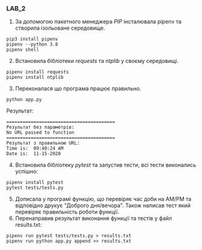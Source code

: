### LAB_2
1. За допомогою пакетного менеджера *PIP* інсталювала pipenv та створила ізольоване середовище.
```
pip3 install pipenv
pipenv --python 3.8  
pipenv shell
```
2. Встановила бібліотеки *requests* та *ntplib* у своєму середовищі.
```
pipenv install requests
pipenv install ntplib
```
3. Переконалася що програма працює правильно.
```
python app.py
```
Результат:
```
========================================
Результат без параметрів: 
No URL passed to function
========================================
Результат з правильною URL: 
Time is:  09:40:24 AM
Date is:  11-15-2020
```
4. Встановила бібліотеку *pytest* та запустив тести, всі тести виконались успішно:
```
pipenv install pytest
pytest tests/tests.py
```
5. Дописала у програмі функцію, що перевіряє час доби на AM/PM та відповідно друкує "Доброго дня/вечора". Також написав тест який перевіряє правильність роботи функції.
6. Перенаправив результат виконання функції та тестів у файл results.txt:
```
pipenv run pytest tests/tests.py > results.txt
pipenv run python app.py append >> results.txt
```
